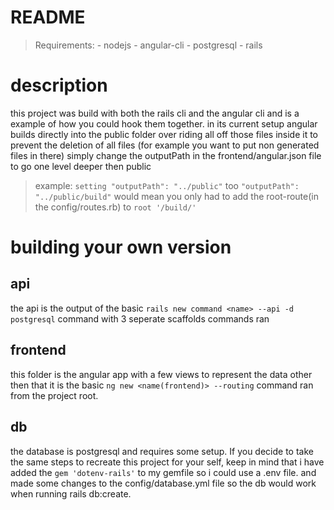 # README
> Requirements:
    - nodejs
    - angular-cli
    - postgresql
    - rails

# description
this project was build with both the rails cli and the angular cli and is a example of how you could hook them together. in its current setup angular builds directly into the public folder over riding all off those files inside it to prevent the deletion of all files (for example you want to put non generated files in there) simply change the outputPath in the frontend/angular.json file to go one level deeper then public 
> example: `setting "outputPath": "../public"` too `"outputPath": "../public/build"` would mean you only had to add the root-route(in the config/routes.rb) to `root '/build/'`
# building your own version
## api
the api is the output of the basic `rails new command <name> --api -d postgresql` command with 3 seperate scaffolds commands ran

## frontend
this folder is the angular app with a few views to represent the data other then that it is the basic `ng new <name(frontend)> --routing`
command ran from the project root.

## db
the database is postgresql and requires some setup. If you decide to take the same steps to recreate this project for your self, keep in mind that i have added the `gem 'dotenv-rails'` to my gemfile so i could use a .env file. and made some changes to the config/database.yml file so the db would work when running rails db:create.

